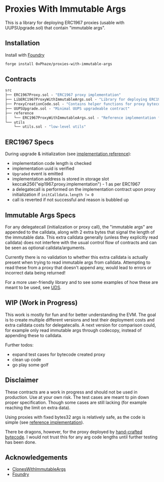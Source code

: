 # Proxies With Immutable Args

This is a library for deploying ERC1967 proxies (usable with UUPSUpgrade.sol)
that contain "immutable args".

## Installation

Install with [Foundry](https://github.com/foundry-rs/foundry)
```sh
forge install 0xPhaze/proxies-with-immutable-args
```

## Contracts

```ml
src
├── ERC1967Proxy.sol - "ERC1967 proxy implementation"
├── LibERC1967ProxyWithImmutableArgs.sol - "Library for deploying ERC1967 proxy implementation with immutable args"
├── ProxyCreationCode.sol - "Contains helper functions for proxy bytecode creation"
├── UUPSUpgrade.sol - "Minimal UUPS upgradeable contract"
├── reference
│   └── ERC1967ProxyWithImmutableArgs.sol - "Reference implementation for proxies with fixed immutable arg lengths"
└── utils
    └── utils.sol - "low-level utils"
```

## ERC1967 Specs

During upgrade & initialization (see [implementation reference](./src/ERC1967Proxy.sol)):
- implementation code length is checked
- implementation uuid is verified
- `Upgraded` event is emitted
- implementation address is stored in storage slot keccak256("eip1967.proxy.implementation") - 1 as per ERC1967
- a delegatecall is performed on the implementation contract upon proxy initialization if `initCalldata.length != 0`
- call is reverted if not successful and reason is bubbled up

## Immutable Args Specs

For any delegatecall (initialization or proxy call), the "immutable args" are appended to
the calldata, along with 2 extra bytes that signal the length of the immutable data. 
This extra calldata generally (unless they explicitly read calldata) does not interfere with the usual control flow of 
contracts and can be seen as optional calldata/arguments. 

Currently there is no validation to whether this extra calldata is actually present
when trying to read immutable args from calldata. 
Attempting to read these from a proxy that doesn't append any, would lead to errors
or incorrect data being returned!

For a more user-friendly library and to see some examples of how these are meant to be used,
see [UDS](https://github.com/0xPhaze/UDS).

## WIP (Work in Progress)

This work is mostly for fun and for better understanding the EVM.
The goal is to create multiple different versions and test their deployment costs 
and extra calldata costs for delegatecalls. A next version for comparison could, for example only read immutable args
through codecopy, instead of appending these to calldata.

Further todos:
- expand test cases for bytecode created proxy
- clean up code
- go play some golf

## Disclaimer

These contracts are a work in progress and should not be used in production. Use at your own risk.
The test cases are meant to pin down proper specification.
Though some cases are still lacking (for example reaching the limit on extra data).

Using proxies with fixed bytes32 args is relatively safe,
as the code is simple (see [reference implementation](./src/reference/ERC1967ProxyWithImmutableArgs.sol)).

There be dragons, however, for the proxy deployed by [hand-crafted bytecode](./src/ProxyCreationCode.sol).
I would not trust this for any arg code lengths until further testing has been done.


## Acknowledgements
- [ClonesWithImmutableArgs](https://github.com/wighawag/clones-with-immutable-args)
- [Foundry](https://github.com/foundry-rs/foundry)
